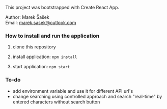 This project was bootstrapped with Create React App.

Author: Marek Šašek<br />
Email: marek.sasek@outlook.com

### How to install and run the application

1) clone this repository

2) install application: `npm install`

3) start application: `npm start`


### To-do

- add environment variable and use it for different API url's
- change searching using controlled approach and search "real-time" by entered characters without search button

